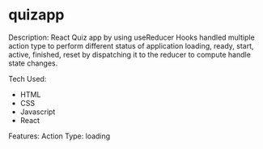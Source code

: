 # quizapp
Description:
React Quiz app by using useReducer Hooks handled multiple action type to perform different status of application loading, ready, start, active, finished, reset by dispatching it to the reducer to compute handle state changes.

Tech Used:
* HTML
* CSS
* Javascript
* React

Features:
Action Type: loading



